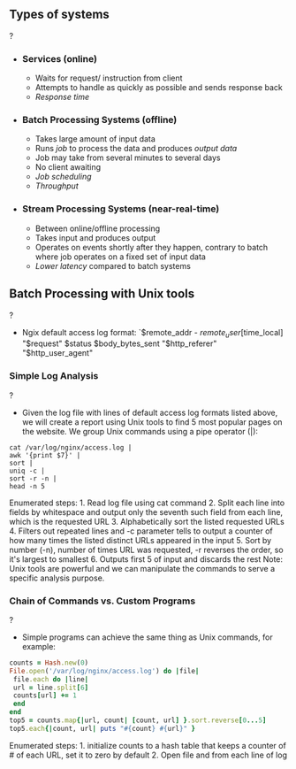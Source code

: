 ## Types of systems
?
- ### Services (online)
	- Waits for request/ instruction from client
	- Attempts to handle as quickly as possible and sends response back
	- *Response time*
- ### Batch Processing Systems (offline)
	- Takes large amount of input data
	- Runs *job* to process the data and produces *output data*
	- Job may take from several minutes to several days
	- No client awaiting
	- *Job scheduling*
	- *Throughput*
- ### Stream Processing Systems (near-real-time)
	- Between online/offline processing
	- Takes input and produces output
	- Operates on events shortly after they happen, contrary to batch where job operates on a fixed set of input data
	- *Lower latency* compared to batch systems

## Batch Processing with Unix tools
?
- Ngix default access log format: `$remote_addr - $remote_user [$time_local] "$request" $status $body_bytes_sent "$http_referer" "$http_user_agent"

### Simple Log Analysis
?
- Given the log file with lines of default access log formats listed above, we will create a report using Unix tools to find 5 most popular pages on the website. We group Unix commands using a pipe operator (|):
```Unix
cat /var/log/nginx/access.log |
awk '{print $7}' |
sort |
uniq -c |
sort -r -n |
head -n 5
```
Enumerated steps:
	1.  Read log file using cat command
	2. Split each line into fields by whitespace and output only the seventh such field from each line, which is the requested URL
	3. Alphabetically sort the listed requested URLs
	4. Filters out repeated lines and -c parameter tells to output a counter of how many times the listed distinct URLs appeared in the input
	5. Sort by number (-n), number of times URL was requested, -r reverses the order, so it's largest to smallest
	6. Outputs first 5 of input and discards the rest
Note: Unix tools are powerful and we can manipulate the commands to serve a specific analysis purpose.

### Chain of Commands vs. Custom Programs
?
- Simple programs can achieve the same thing as Unix commands, for example:
```Ruby
counts = Hash.new(0)
File.open('/var/log/nginx/access.log') do |file|
 file.each do |line|
 url = line.split[6]
 counts[url] += 1
 end
end
top5 = counts.map{|url, count| [count, url] }.sort.reverse[0...5]
top5.each{|count, url| puts "#{count} #{url}" }
```
Enumerated steps:
	1. initialize counts to a hash table that keeps a counter of # of each URL, set it to zero by default
	2. Open file and from each line of log 